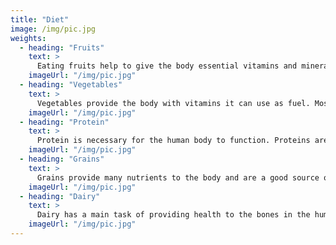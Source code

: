 ```yaml
---
title: "Diet"
image: /img/pic.jpg
weights:
  - heading: "Fruits"
    text: >
      Eating fruits help to give the body essential vitamins and minerals it needs. They also provide antioxidants to the body which help it function properly. There is no real drawback from eating much fruit and it is very beneficial to the human body.
    imageUrl: "/img/pic.jpg"
  - heading: "Vegetables"
    text: >
      Vegetables provide the body with vitamins it can use as fuel. Most vegetables contain high amounts of fiber which is fantastic for your muscles and overall health. Vegetables are also low-fat and do not hold a lot of calories which is great.
    imageUrl: "/img/pic.jpg"
  - heading: "Protein"
    text: >
      Protein is necessary for the human body to function. Proteins are what makes up the cells in our bodies and is what helps build muscle. Many different kinds of supplements and powders exist but natural protein through foods is the best in my opinion.
    imageUrl: "/img/pic.jpg"
  - heading: "Grains"
    text: >
      Grains provide many nutrients to the body and are a good source of fiber. People that incorporate grains into their diets are also at a lower risk for chronic diseases and other health problems as they grow older.
    imageUrl: "/img/pic.jpg"
  - heading: "Dairy"
    text: >
      Dairy has a main task of providing health to the bones in the human body as well as promoting bone growth. Dairy products contain much calcium and potassium as well as other vitamins such as Vitamin D for the body.
    imageUrl: "/img/pic.jpg"
---
```


